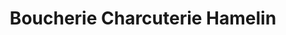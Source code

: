 ---
title: "Boucherie Charcuterie Hamelin"
url: /lys-haut-layon/boucherie-charcuterie-hamelin/
shop: boucherie
---